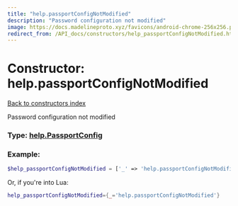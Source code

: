 ```yaml
---
title: "help.passportConfigNotModified"
description: "Password configuration not modified"
image: https://docs.madelineproto.xyz/favicons/android-chrome-256x256.png
redirect_from: /API_docs/constructors/help_passportConfigNotModified.html
---
```

# Constructor: help.passportConfigNotModified  
[Back to constructors index](index.md)



Password configuration not modified




### Type: [help.PassportConfig](../types/help.PassportConfig.md)


### Example:

```php
$help_passportConfigNotModified = ['_' => 'help.passportConfigNotModified'];
```  


Or, if you're into Lua:

```lua
help_passportConfigNotModified={_='help.passportConfigNotModified'}

```


